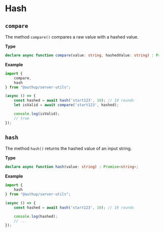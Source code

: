 # Hash

## `compare`

The method `compare()` compares a raw value with a hashed value. 

**Type**
```ts
declare async function compare(value: string, hashedValue: string) : Promise<boolean>;
```

**Example**
```typescript
import {
    compare,
    hash
} from "@authup/server-utils";

(async () => {
    const hashed = await hash('start123', 10); // 10 rounds
    let isValid = await compare('start123', hashed);

    console.log(isValid);
    // true
});
```

## `hash`

The method `hash()` returns the hashed value of an input string.

**Type**
```ts
declare async function hash(value: string) : Promise<string>;
```

**Example**
```typescript
import {
    hash
} from "@authup/server-utils";

(async () => {
    const hashed = await hash('start123', 10); // 10 rounds

    console.log(hashed);
    // ...
});
```
